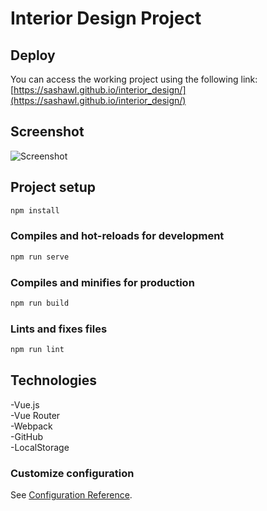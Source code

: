 # Interior Design Project

## Deploy

You can access the working project using the following link:
[https://sashawl.github.io/interior_design/](https://sashawl.github.io/interior_design/)

## Screenshot
![Screenshot](https://github.com/user-attachments/assets/9aee4baf-32fd-4a2b-b166-5ab01ee9545a)

## Project setup
   ```bash
npm install
```

### Compiles and hot-reloads for development
   ```bash
npm run serve
```

### Compiles and minifies for production
   ```bash
   npm run build
```

###  Lints and fixes files
   ```bash
   npm run lint
```

## Technologies
  -Vue.js  
  -Vue Router  
  -Webpack  
  -GitHub  
  -LocalStorage  

### Customize configuration
See [Configuration Reference](https://cli.vuejs.org/config/).
